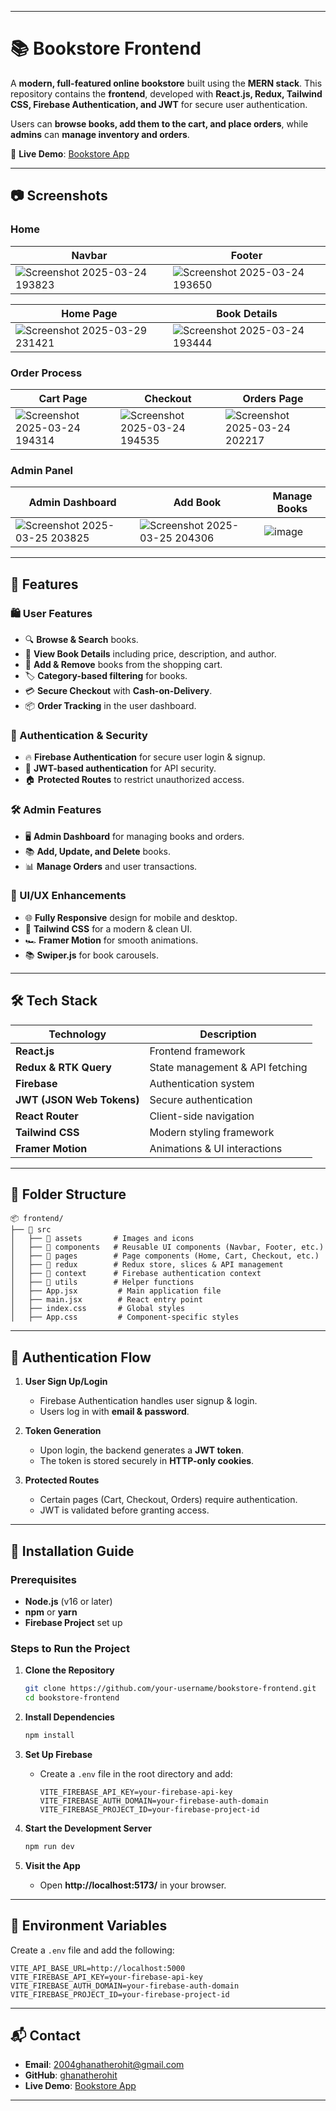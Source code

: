 
---

# 📚 Bookstore Frontend  

A **modern, full-featured online bookstore** built using the **MERN stack**. This repository contains the **frontend**, developed with **React.js, Redux, Tailwind CSS, Firebase Authentication, and JWT** for secure user authentication.

Users can **browse books, add them to the cart, and place orders**, while **admins** can **manage inventory and orders**.

🔗 **Live Demo**: [Bookstore App](https://book-store-app-frontend-phi.vercel.app/)  

---

## 📷 Screenshots  

### Home  
| Navbar | Footer |  
|---------|--------|  
| ![Screenshot 2025-03-24 193823](https://github.com/user-attachments/assets/05afa8e8-25da-4b54-b9df-d9e75df3bf39) | ![Screenshot 2025-03-24 193650](https://github.com/user-attachments/assets/642c09f0-980f-48c3-b4b6-745c5a46dfcb) |  

| Home Page | Book Details |  
|-----------|-------------|  
| ![Screenshot 2025-03-29 231421](https://github.com/user-attachments/assets/0cf9bac2-a272-406a-a0cc-ed2ecfd50748) | ![Screenshot 2025-03-24 193444](https://github.com/user-attachments/assets/4d55e1b4-50aa-4e80-b045-1e1a5debeb42) |  

### Order Process  

| Cart Page | Checkout | Orders Page |  
|-----------|-------------|----------|  
| ![Screenshot 2025-03-24 194314](https://github.com/user-attachments/assets/5e9d55c2-cdeb-40f2-8260-5182e4334b38) | ![Screenshot 2025-03-24 194535](https://github.com/user-attachments/assets/9025dafd-faf2-4c34-890e-8a50cef63229) | ![Screenshot 2025-03-24 202217](https://github.com/user-attachments/assets/cd461734-e41f-4aba-9b39-0e5438f52fa0) |  

### Admin Panel  

| Admin Dashboard | Add Book | Manage Books |  
|-----------------|---------|--------------|  
| ![Screenshot 2025-03-25 203825](https://github.com/user-attachments/assets/81f6c2ff-a4d9-41ef-b6b1-6712a79c06bf) | ![Screenshot 2025-03-25 204306](https://github.com/user-attachments/assets/428991bf-b118-48b1-b91a-1c5e22f75fcd) | ![image](https://github.com/user-attachments/assets/da7b163d-9052-4776-8aaf-2e536d2a9c21) |  

---

## 🚀 Features  

### 🛍️ User Features  
- 🔍 **Browse & Search** books.  
- 📖 **View Book Details** including price, description, and author.  
- 🛒 **Add & Remove** books from the shopping cart.  
- 🏷️ **Category-based filtering** for books.  
- 💳 **Secure Checkout** with **Cash-on-Delivery**.  
- 📦 **Order Tracking** in the user dashboard.  

### 🔐 Authentication & Security  
- 🔥 **Firebase Authentication** for secure user login & signup.  
- 🔑 **JWT-based authentication** for API security.  
- 🏠 **Protected Routes** to restrict unauthorized access.  

### 🛠️ Admin Features  
- 🖥️ **Admin Dashboard** for managing books and orders.  
- 📚 **Add, Update, and Delete** books.  
- 📊 **Manage Orders** and user transactions.  

### 🎨 UI/UX Enhancements  
- 🌐 **Fully Responsive** design for mobile and desktop.  
- 🎨 **Tailwind CSS** for a modern & clean UI.  
- 🏎️ **Framer Motion** for smooth animations.  
- 📚 **Swiper.js** for book carousels.  

---

## 🛠️ Tech Stack  

| Technology      | Description                      |  
|----------------|----------------------------------|  
| **React.js**   | Frontend framework              |  
| **Redux & RTK Query** | State management & API fetching |  
| **Firebase**   | Authentication system           |  
| **JWT (JSON Web Tokens)** | Secure authentication |  
| **React Router** | Client-side navigation        |  
| **Tailwind CSS** | Modern styling framework      |  
| **Framer Motion** | Animations & UI interactions |  

---

## 📂 Folder Structure  

```
📦 frontend/  
├── 📁 src  
│   ├── 📁 assets       # Images and icons  
│   ├── 📁 components   # Reusable UI components (Navbar, Footer, etc.)  
│   ├── 📁 pages        # Page components (Home, Cart, Checkout, etc.)  
│   ├── 📁 redux        # Redux store, slices & API management  
│   ├── 📁 context      # Firebase authentication context  
│   ├── 📁 utils        # Helper functions  
│   ├── App.jsx         # Main application file  
│   ├── main.jsx        # React entry point  
│   ├── index.css       # Global styles  
│   ├── App.css         # Component-specific styles  
```

---

## 🔐 Authentication Flow  

1. **User Sign Up/Login**  
   - Firebase Authentication handles user signup & login.  
   - Users log in with **email & password**.  

2. **Token Generation**  
   - Upon login, the backend generates a **JWT token**.  
   - The token is stored securely in **HTTP-only cookies**.  

3. **Protected Routes**  
   - Certain pages (Cart, Checkout, Orders) require authentication.  
   - JWT is validated before granting access.  

---

## 🚀 Installation Guide  

### Prerequisites  
- **Node.js** (v16 or later)  
- **npm** or **yarn**  
- **Firebase Project** set up  

### Steps to Run the Project  

1. **Clone the Repository**  
   ```sh  
   git clone https://github.com/your-username/bookstore-frontend.git  
   cd bookstore-frontend  
   ```

2. **Install Dependencies**  
   ```sh  
   npm install  
   ```

3. **Set Up Firebase**  
   - Create a `.env` file in the root directory and add:  
     ```env  
     VITE_FIREBASE_API_KEY=your-firebase-api-key  
     VITE_FIREBASE_AUTH_DOMAIN=your-firebase-auth-domain  
     VITE_FIREBASE_PROJECT_ID=your-firebase-project-id  
     ```

4. **Start the Development Server**  
   ```sh  
   npm run dev  
   ```

5. **Visit the App**  
   - Open **http://localhost:5173/** in your browser.  

---

## 🔧 Environment Variables  

Create a `.env` file and add the following:  

```env  
VITE_API_BASE_URL=http://localhost:5000  
VITE_FIREBASE_API_KEY=your-firebase-api-key  
VITE_FIREBASE_AUTH_DOMAIN=your-firebase-auth-domain  
VITE_FIREBASE_PROJECT_ID=your-firebase-project-id  
```

---

## 📬 Contact  

- **Email**: 2004ghanatherohit@gmail.com  
- **GitHub**: [ghanatherohit](https://github.com/your-username)  
- **Live Demo**: [Bookstore App](https://book-store-app-frontend-phi.vercel.app/)  

---
